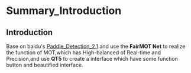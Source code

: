 Summary_Introduction
===

Introduction
---

Base on baidu's [Paddle_Detection_2.1](https://github.com/PaddlePaddle/PaddleDetection) and use the __FairMOT Net__ to realize the function of MOT,which has High-balanced of Real-time and Precision,and use __QT5__ to create a interface which have some function button and beautified interface.

